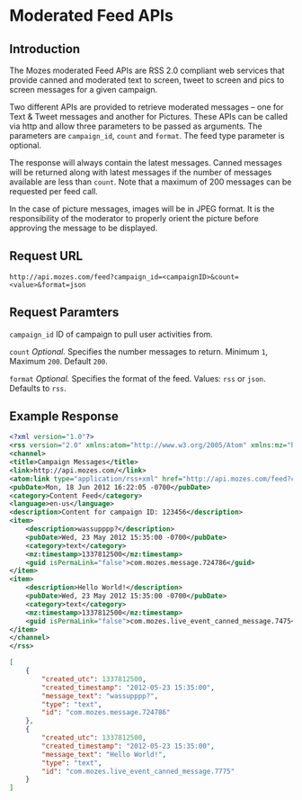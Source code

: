 # Moderated Feed APIs

Introduction
----------------

The Mozes moderated Feed APIs are RSS 2.0 compliant web services that provide canned and moderated text to screen, tweet to screen and pics to screen messages for a given campaign.

Two different APIs are provided to retrieve moderated messages – one for Text & Tweet messages and another for Pictures. These APIs can be called via http and allow three parameters to be passed as arguments. The parameters are `campaign_id`, `count` and `format`. The feed type parameter is optional.

The response will always contain the latest messages. Canned messages will be returned along with latest messages if the number of messages available are less than `count`. Note that a maximum of 200 messages can be requested per feed call.

In the case of picture messages, images will be in JPEG format. It is the responsibility of the moderator to properly orient the picture before approving the message to be displayed.

Request URL
----------------

`http://api.mozes.com/feed?campaign_id=<campaignID>&count=<value>&format=json`


Request Paramters
----------------

`campaign_id` ID of campaign to pull user activities from.

`count` *Optional.* Specifies the number messages to return. Minimum `1`, Maximum `200`. Default `200`.

`format` *Optional.* Specifies the format of the feed. Values: `rss` or `json`. Defaults to `rss`.


Example Response
----------------

```xml
<?xml version="1.0"?>
<rss version="2.0" xmlns:atom="http://www.w3.org/2005/Atom" xmlns:mz="http://www.mozes.com/mz">
<channel>
<title>Campaign Messages</title> 
<link>http://api.mozes.com/</link>
<atom:link type="application/rss+xml" href="http://api.mozes.com/feed?campaign_id=123456&amp;format=rss" rel="self"/>
<pubDate>Mon, 18 Jun 2012 16:22:05 -0700</pubDate>
<category>Content Feed</category>
<language>en-us</language>
<description>Content for campaign ID: 123456</description>
<item>
    <description>wassupppp?</description>
    <pubDate>Wed, 23 May 2012 15:35:00 -0700</pubDate>
    <category>text</category>
    <mz:timestamp>1337812500</mz:timestamp>
    <guid isPermaLink="false">com.mozes.message.724786</guid>
</item>
<item>
    <description>Hello World!</description>
    <pubDate>Wed, 23 May 2012 15:35:00 -0700</pubDate>
    <category>text</category>
    <mz:timestamp>1337812500</mz:timestamp>
    <guid isPermaLink="false">com.mozes.live_event_canned_message.7475</guid>
</item>
</channel>
</rss>
```

```json
[
    {
        "created_utc": 1337812500,
        "created_timestamp": "2012-05-23 15:35:00",
        "message_text": "wassupppp?",
        "type": "text",
        "id": "com.mozes.message.724786"
    },
    {
        "created_utc": 1337812500,
        "created_timestamp": "2012-05-23 15:35:00",
        "message_text": "Hello World!",
        "type": "text",
        "id": "com.mozes.live_event_canned_message.7775"
    }
]
```